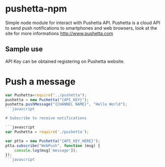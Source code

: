 # pushetta-npm

Simple node module for interact with Pushetta API.
Pushetta is a cloud API to send push notifications to smartphones and web browsers, look at the site for more informations http://www.pushetta.com

## Sample use

API Key can be obtained registering on Pushetta website.

# Push a message

```javascript
var Pushetta=require("../pushetta");
pushetta = new Pushetta("{API_KEY}");
pushetta.pushMessage("{CHANNEL NAME}", "Hello World");
```javascript

# Subscribe to receive notifications

```javascript
var Pushetta = require('./pushetta');

var ptta = new Pushetta("{API_KEY_HERE}");
ptta.subscribe("WebPush", function (msg) {
	console.log(msg['message']);
});
```javascript

